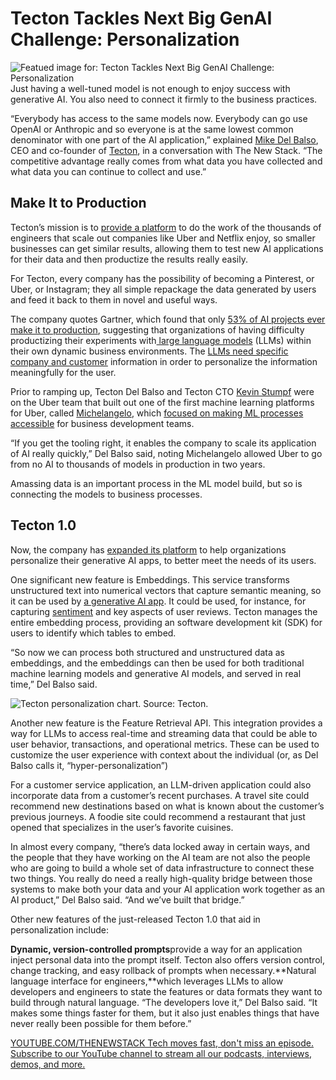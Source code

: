 # Tecton Tackles Next Big GenAI Challenge: Personalization
![Featued image for: Tecton Tackles Next Big GenAI Challenge: Personalization](https://cdn.thenewstack.io/media/2024/10/1ecae9cc-tecton-1024x683.jpg)
Just having a well-tuned model is not enough to enjoy success with generative AI. You also need to connect it firmly to the business practices.

“Everybody has access to the same models now. Everybody can go use OpenAI or Anthropic and so everyone is at the same lowest common denominator with one part of the AI application,” explained [Mike Del Balso](https://www.linkedin.com/in/michaeldelbalso/), CEO and co-founder of [Tecton](https://www.tecton.ai/), in a conversation with The New Stack. “The competitive advantage really comes from what data you have collected and what data you can continue to collect and use.”

## Make It to Production
Tecton’s mission is to [provide a platform](https://thenewstack.io/tecton-helps-data-scientists-own-features-and-the-model-lifecycle/) to do the work of the thousands of engineers that scale out companies like Uber and Netflix enjoy, so smaller businesses can get similar results, allowing them to test new AI applications for their data and then productize the results really easily.

For Tecton, every company has the possibility of becoming a Pinterest, or Uber, or Instagram; they all simple repackage the data generated by users and feed it back to them in novel and useful ways.

The company quotes Gartner, which found that only [53% of AI projects ever make it to production](https://www.forbes.com/councils/forbestechcouncil/2023/04/10/why-most-machine-learning-applications-fail-to-deploy/#), suggesting that organizations of having difficulty productizing their experiments with[ large language models](https://thenewstack.io/how-to-increase-plasticity-in-llms-and-ai-applications/) (LLMs) within their own dynamic business environments. The [LLMs need specific company and customer](https://thenewstack.io/new-ai-dev-platform-allows-you-to-customize-open-source-llms/) information in order to personalize the information meaningfully for the user.

Prior to ramping up, Tecton Del Balso and Tecton CTO [Kevin Stumpf](https://www.linkedin.com/in/kevinstumpf/) were on the Uber team that built out one of the first machine learning platforms for Uber, called [Michelangelo](https://www.uber.com/blog/michelangelo-machine-learning-platform/), which [focused on making ML processes accessible](https://www.tecton.ai/resources/how-michelangelo-ml-enabled-uber-to-scale-up-its-ml-models-mike-del-balso-tecton) for business development teams.

“If you get the tooling right, it enables the company to scale its application of AI really quickly,” Del Balso said, noting Michelangelo allowed Uber to go from no AI to thousands of models in production in two years.

Amassing data is an important process in the ML model build, but so is connecting the models to business processes.

## Tecton 1.0
Now, the company has [expanded its platform](https://www.tecton.ai/blog/expanding-tecton-to-activate-data-for-genai/) to help organizations personalize their generative AI apps, to better meet the needs of its users.

One significant new feature is Embeddings. This service transforms unstructured text into numerical vectors that capture semantic meaning, so it can be used by [a generative AI app](https://thenewstack.io/agents-shift-genai-from-order-takers-to-collaborators/). It could be used, for instance, for capturing [sentiment](https://thenewstack.io/machine-learning-for-twitter-sentiment-analysis/) and key aspects of user reviews. Tecton manages the entire embedding process, providing an software development kit (SDK) for users to identify which tables to embed.

“So now we can process both structured and unstructured data as embeddings, and the embeddings can then be used for both traditional machine learning models and generative AI models, and served in real time,” Del Balso said.

![Tecton personalization chart.](https://cdn.thenewstack.io/media/2024/10/b7991ec3-tecton-image2-1024x389.webp)
Source: Tecton.

Another new feature is the Feature Retrieval API. This integration provides a way for LLMs to access real-time and streaming data that could be able to user behavior, transactions, and operational metrics. These can be used to customize the user experience with context about the individual (or, as Del Balso calls it, “hyper-personalization”)

For a customer service application, an LLM-driven application could also incorporate data from a customer’s recent purchases. A travel site could recommend new destinations based on what is known about the customer’s previous journeys. A foodie site could recommend a restaurant that just opened that specializes in the user’s favorite cuisines.

In almost every company, “there’s data locked away in certain ways, and the people that they have working on the AI team are not also the people who are going to build a whole set of data infrastructure to connect these two things. You really do need a really high-quality bridge between those systems to make both your data and your AI application work together as an AI product,” Del Balso said. “And we’ve built that bridge.”

Other new features of the just-released Tecton 1.0 that aid in personalization include:

**Dynamic, version-controlled prompts**provide a way for an application inject personal data into the prompt itself. Tecton also offers version control, change tracking, and easy rollback of prompts when necessary.**Natural language interface for engineers,**which leverages LLMs to allow developers and engineers to state the features or data formats they want to build through natural language.
“The developers love it,” Del Balso said. “It makes some things faster for them, but it also just enables things that have never really been possible for them before.”

[
YOUTUBE.COM/THENEWSTACK
Tech moves fast, don't miss an episode. Subscribe to our YouTube
channel to stream all our podcasts, interviews, demos, and more.
](https://youtube.com/thenewstack?sub_confirmation=1)